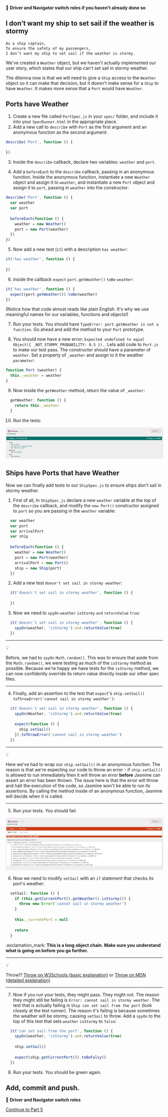 :twisted_rightwards_arrows: **Driver and Navigator switch roles if you haven't already done so**

## I don’t want my ship to set sail if the weather is stormy

```
As a ship captain,
To ensure the safety of my passengers,
I don’t want my ship to set sail if the weather is stormy.
```

We've created a `Weather` object, but we haven't actually implemented our user story, which states that our ship can't set sail in stormy weather.

The dilemna now is that we will need to give a `Ship` access to the `Weather` object so it can make that decision, but it doesn't make sense for a `Ship` to have `Weather`. It makes more sense that a `Port` would have `Weather`. 

## Ports have Weather

1. Create a new file called `PortSpec.js` in your `spec/` folder, and include it into your `SpecRunner.html` in the appropriate place.
2. Add a new call to `describe` with `Port` as the first argument and an anonymous function as the second argument:

```js
describe('Port', function () {

})
```

3. Inside the `describe` callback, declare two variables: `weather` and `port`.

4. Add a `beforeEach` to the `describe` callback, passing in an anonymous function. Inside the anonymous function, instantiate a new `Weather` object and assign it to `weather`, and instantiate a new `Port` object and assign it to `port`, passing in `weather` into the constructor:

```js
describe('Port', function () {
  var weather
  var port

  beforeEach(function () {
    weather = new Weather()
    port = new Port(weather)
  })
})
```

5. Now add a new test (`it`) with a description `has weather`:

```js
it('has weather', function () {

})
```

6. Inside the callback `expect` `port.getWeather()` `toBe` `weather`:
```js
it('has weather', function () {
  expect(port.getWeather()).toBe(weather)
})
```

(Notice how that code almost reads like plain English. It's why we use meaningful names for our variables, functions and objects!)

7. Run your tests. You should have `TypeError: port.getWeather is not a function`. Go ahead and add the method to your `Port` prototype.

8. You should now have a new error: `Expected undefined to equal Object({ _NOT_STORMY_PROBABILITY: 0.5 }).`. Lets add code to `Port.js` to make our test pass. The constructor should have a parameter of `weather`. Set a property of `_weather` and assign to it the weather `parameter`:

```js
function Port (weather) {
  this._weather = weather
}
```

9. Now inside the `getWeather` method, return the value of `_weather`:

```js
  getWeather: function () {
    return this._weather
  }
```

10. Run the tests:

![getWeather passing](images/getWeatherPasses.png)

## Ships have Ports that have Weather

Now we can finally add tests to our `ShipSpec.js` to ensure ships don't sail in stormy weather. 

1. First of all, In `ShipSpec.js` declare a new `weather` variable at the top of the `describe` callback, and modify the `new Port()` constructor assigned to `port` so you are passing in the `weather` variable:

```js
  var weather
  var port
  var arrivalPort
  var ship

  beforeEach(function () {
    weather = new Weather()
    port = new Port(weather)
    arrivalPort = new Port()
    ship = new Ship(port)
  })
```

2. Add a new test `doesn't set sail in stormy weather`:

```js
  it('doesn\'t set sail in stormy weather', function () {

  })
```

3. Now we need to `spyOn` `weather` `isStormy` `and` `returnValue` `true`:

```js
  it('doesn\'t set sail in stormy weather', function () {
    spyOn(weather, 'isStormy').and.returnValue(true)
  })
```

***
:bulb:

Before, we had to `spyOn` `Math.random()`. This was to ensure that aside from the `Math.random()`, we were testing as much of the `isStormy` method as possible. Because we're happy we have tests for the `isStormy` method, we can now confidently override its return value directly inside our other spec files.
***

4. Finally, add an assertion to the test that `expect`'s `ship.setSail()` `toThrowError('cannot sail in stormy weather')`:

```js
  it('doesn\'t set sail in stormy weather', function () {
    spyOn(Weather, 'isStormy').and.returnValue(true)

    expect(function () {
      ship.setSail()
    }).toThrowError('cannot sail in stormy weather')
  })
```

***
:bulb:

Here we've had to wrap our `ship.setSail()` in an anonymous function. The reason is that we're expecting our code to throw an error - if `ship.setSail()` is allowed to run immediately then it will throw an error **before** Jasmine can assert an error has been thrown. The issue here is that the error will throw and halt the execution of the code, so Jasmine won't be able to run its assertions. By calling the method inside of an anonymous function, Jasmine will decide when it is called.
***

5. Run your tests. You should fail:

![No Throw Error](images/noThrowError.png)

6. Now we need to modify `setSail` with an `if` statement that checks its port's weather:

```js
  setSail: function () {
    if (this.getCurrentPort().getWeather().isStormy()) {
      throw new Error('cannot sail in stormy weather')
    }

    this._currentPort = null

    return
  }
```

:exclamation_mark: **This is a long object chain. Make sure you understand what is going on before you go further.**

***
:bulb:

Throw!? [Throw on W3Schools (basic explanation)](https://www.w3schools.com/jsref/jsref_throw.asp) or [Throw on MDN (detailed explanation)](https://developer.mozilla.org/en-US/docs/Web/JavaScript/Reference/Statements/throw)
***

7. Now if you run your tests, they might pass. They might not. The reason they might still be failing is `Error: cannot sail in stormy weather`. The test that is actually failing is `Ship can set sail from the port` (look closely at the test runner). The reason it's failing is because sometimes the weather will be stormy, causing `setSail` to throw. Add a `spyOn` to the top of this test that sets `weather` `isStormy` to `false`:

```js
  it('can set sail from the port', function () {
    spyOn(weather, 'isStormy').and.returnValue(true)

    ship.setSail()

    expect(ship.getCurrentPort()).toBeFalsy()
  })
```

8. Run your tests. You should be green again.

## Add, commit and push.

:twisted_rightwards_arrows: **Driver and Navigator switch roles**

[Continue to Part 5](lesson1_page5.md)